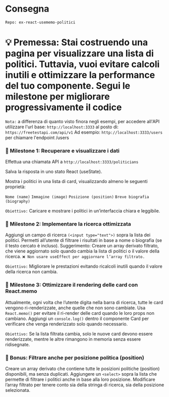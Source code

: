 # Consegna

`Repo: ex-react-usememo-politici`

# 💡 Premessa: Stai costruendo una pagina per visualizzare una lista di politici. Tuttavia, vuoi evitare calcoli inutili e ottimizzare la performance del tuo componente. Segui le milestone per migliorare progressivamente il codice

`Nota:` a differenza di quanto visto finora negli esempi, per accedere all'API utilizzare l'url base:
`http://localhost:3333`
al posto di:
`https://freetestapi.com/api/v1`
Ad esempio:
`http://localhost:3333/users`
per chiamare l'endpoint /users

### 📌 Milestone 1: Recuperare e visualizzare i dati

Effettua una chiamata API a
`http://localhost:3333/politicians`

Salva la risposta in uno stato React (useState).

Mostra i politici in una lista di card, visualizzando almeno le seguenti proprietà:

`Nome (name)`
`Immagine (image)`
`Posizione (position)`
`Breve biografia (biography)`

`Obiettivo:` Caricare e mostrare i politici in un’interfaccia chiara e leggibile.

### 📌 Milestone 2: Implementare la ricerca ottimizzata

Aggiungi un campo di ricerca `(<input type="text">)` sopra la lista dei politici.
Permetti all’utente di filtrare i risultati in base a nome o biografia (se il testo cercato è incluso). Suggerimento: Creare un array derivato filtrato, che viene aggiornato solo quando cambia la lista di politici o il valore della ricerca.
`❌ Non usare useEffect per aggiornare l’array filtrato.`

`Obiettivo:` Migliorare le prestazioni evitando ricalcoli inutili quando il valore della ricerca non cambia.

### 📌 Milestone 3: Ottimizzare il rendering delle card con React.memo

Attualmente, ogni volta che l’utente digita nella barra di ricerca, tutte le card vengono ri-renderizzate, anche quelle che non sono cambiate.
Usa `React.memo()` per evitare il ri-render delle card quando le loro props non cambiano.
Aggiungi un `console.log()` dentro il componente Card per verificare che venga renderizzato solo quando necessario.

`Obiettivo:` Se la lista filtrata cambia, solo le nuove card devono essere renderizzate, mentre le altre rimangono in memoria senza essere ridisegnate.

### 🎯 Bonus: Filtrare anche per posizione politica (position)

Creare un array derivato che contiene tutte le posizioni politiche (position) disponibili, ma senza duplicati.
Aggiungere un `<select>` sopra la lista che permette di filtrare i politici anche in base alla loro posizione.
Modificare l’array filtrato per tenere conto sia della stringa di ricerca, sia della posizione selezionata.
